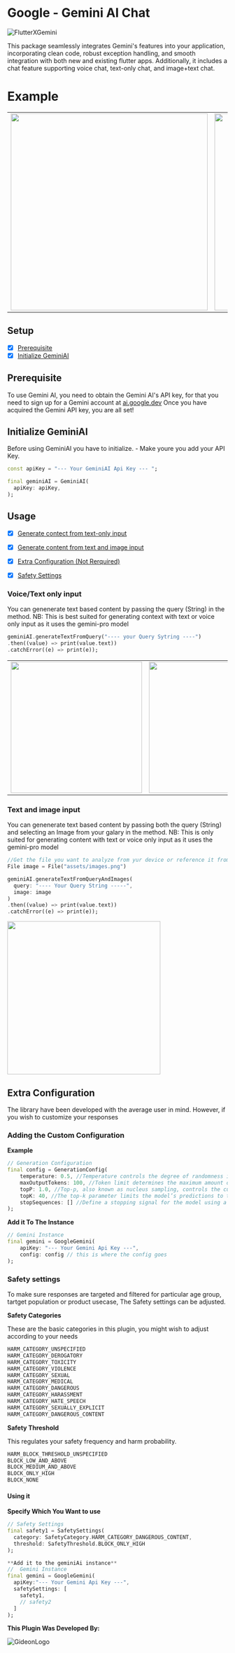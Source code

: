 
# Google - Gemini AI Chat

<img  alt="FlutterXGemini " src="https://raw.githubusercontent.com/GiddyCode/gemini_ai_chat/main/example/assets/images/FlutterXGemini.png"/>

This package seamlessly integrates Gemini's features into your application, incorporating clean code, robust exception handling, and smooth integration with both new and existing flutter apps. Additionally, it includes a chat feature supporting voice chat, text-only chat, and image+text chat.

# Example 

<table>
  <tr>
    <td>
      <img width="450" src="https://github.com/GiddyCode/gemini_ai_chat/blob/main/example/assets/gif/voiceonly.gif" />
    </td>
    <td>
      <img width="450" src="https://github.com/GiddyCode/gemini_ai_chat/blob/main/example/assets/gif/textandimage.gif" />
    </td>
  </tr>
</table>


## Setup

- [x] [Prerequisite](#prerequisite)
- [x] [Initialize GeminiAI](#initialize-geminiai)

## Prerequisite

To use Gemini AI, you need to obtain the Gemini AI's API key, for that you need to sign up for a Gemini account at [ai.google.dev](https://ai.google.dev/) Once you have acquired the Gemini API key, you are all set!


## Initialize GeminiAI

Before using GeminiAI you have to initialize. - Make youre you add your API Key. 

```dart
const apiKey = "--- Your GeminiAI Api Key --- ";

final geminiAI = GeminiAI(
  apiKey: apiKey,
);
```


## Usage

- [x] [Generate contect from text-only input](#voicetext-only-input)
- [x] [Generate content from text and image input](#text-and-image-input)
- [x] [Extra Configuration (Not Rerquired)](#extra-configuration)
- [x] [Safety Settings](#safety-settings)


### Voice/Text only input

You can genenerate text based content by passing the query (String) in the method.
NB: This is best suited for generating context with text or voice only input as it uses the gemini-pro model

```dart
geminiAI.generateTextFromQuery("---- your Query Sytring ----")
.then((value) => print(value.text))
.catchError((e) => print(e));
```

<table>
  <tr>
    <td>
      <img width="300" src="https://github.com/GiddyCode/gemini_ai_chat/blob/main/example/assets/gif/textonly.gif" />
    </td>
    <td>
      <img width="300" src="https://github.com/GiddyCode/gemini_ai_chat/blob/main/example/assets/gif/voiceonly.gif" />
    </td>
  </tr>
</table>



### Text and image input

You can genenerate text based content by passing both the query (String) and selecting an Image from your galary in the method.
NB: This is only suited for generating content with text or voice only input as it uses the gemini-pro model

```dart
//Get the file you want to analyze from yur device or reference it from your asset bundle
File image = File("assets/images.png")

geminiAI.generateTextFromQueryAndImages(
  query: "---- Your Query String -----",
  image: image
)
.then((value) => print(value.text))
.catchError((e) => print(e));
```

<img height="350" src="https://github.com/GiddyCode/gemini_ai_chat/blob/main/example/assets/gif/textandimage.gif" />


## Extra Configuration

The library have been developed with the average user in mind. However, if you wish to customize your responses

### Adding the Custom Configuration

**Example**
```dart
// Generation Configuration
final config = GenerationConfig(
    temperature: 0.5, //Temperature controls the degree of randomness in token selection.
    maxOutputTokens: 100, //Token limit determines the maximum amount of text output. 100 tokens is about 60-80 words.
    topP: 1.0, //Top-p, also known as nucleus sampling, controls the cumulative probability of the generated tokens
    topK: 40, //The top-k parameter limits the model’s predictions to the top k most probable tokens at each step of generation
    stopSequences: [] //Define a stopping signal for the model using a unique character sequence to halt content generation. Opt for a sequence unlikely to be found in the generated content to avoid inadvertent interruptions.
);
```

**Add it To The Instance**

```dart
// Gemini Instance
final gemini = GoogleGemini(
    apiKey: "--- Your Gemini Api Key ---",
    config: config // this is where the config goes
);
```



### Safety settings

To make sure responses are targeted and filtered for particular age group, tartget population or product usecase, The Safety settings can be adjusted.

**Safety Categories**

These are the basic categories in this plugin, you might wish to adjust according to your needs

```dart
HARM_CATEGORY_UNSPECIFIED
HARM_CATEGORY_DEROGATORY
HARM_CATEGORY_TOXICITY
HARM_CATEGORY_VIOLENCE
HARM_CATEGORY_SEXUAL
HARM_CATEGORY_MEDICAL
HARM_CATEGORY_DANGEROUS
HARM_CATEGORY_HARASSMENT
HARM_CATEGORY_HATE_SPEECH
HARM_CATEGORY_SEXUALLY_EXPLICIT
HARM_CATEGORY_DANGEROUS_CONTENT	
```


**Safety Threshold**

This regulates your safety frequency and harm probability.

```dart
HARM_BLOCK_THRESHOLD_UNSPECIFIED	
BLOCK_LOW_AND_ABOVE	
BLOCK_MEDIUM_AND_ABOVE
BLOCK_ONLY_HIGH	
BLOCK_NONE
```


#### Using it

**Specify Which You Want to use**

```dart
// Safety Settings
final safety1 = SafetySettings(
  category: SafetyCategory.HARM_CATEGORY_DANGEROUS_CONTENT,
  threshold: SafetyThreshold.BLOCK_ONLY_HIGH
);
```

```dart
**Add it to the geminiAi instance**
//  Gemini Instance
final gemini = GoogleGemini(
  apiKey:"--- Your Gemini Api Key ---",
  safetySettings: [
    safety1,
    // safety2
  ]  
);
```

**This Plugin Was Developed By:**

<img  alt="GideonLogo" src="https://raw.githubusercontent.com/GiddyCode/gemini_ai_chat/main/example/assets/images/gideonLogo.png"/>

